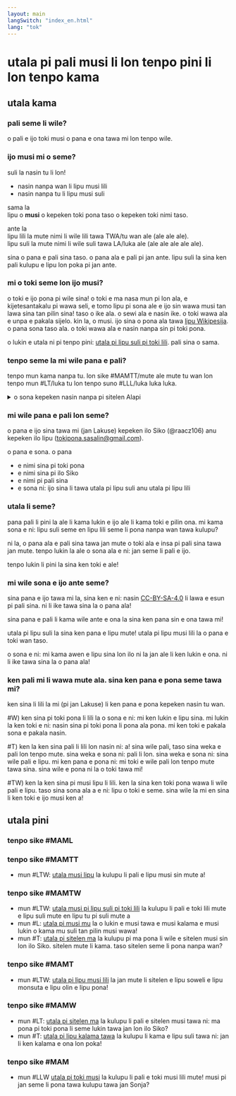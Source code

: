 ```yaml
---
layout: main
langSwitch: "index_en.html"
lang: "tok"
---
```


# utala pi pali musi li lon tenpo pini li lon tenpo kama

## utala kama

### pali seme li wile?

o pali e ijo toki musi o pana e ona tawa mi lon tenpo wile.

### ijo musi mi o seme?

suli la nasin tu li lon!
- nasin nanpa wan li lipu musi lili
- nasin nanpa tu li lipu musi suli

sama la <br>
lipu o **musi** o kepeken toki pona taso o kepeken toki nimi taso. 

ante la <br>
lipu lili la mute nimi li wile lili tawa TWA/tu wan ale (ale ale ale). <br>
lipu suli la mute nimi li wile suli tawa LA/luka ale (ale ale ale ale ale). 

sina o pana e pali sina taso. o pana ala e pali pi jan ante.
lipu suli la sina ken pali kulupu e lipu lon poka pi jan ante. 

### mi o toki seme lon ijo musi?

o toki e ijo pona pi wile sina!
o toki e ma nasa mun pi lon ala, e kijetesantakalu pi wawa seli, e tomo lipu pi sona ale e ijo sin wawa musi tan lawa sina tan pilin sina!
taso o ike ala. o sewi ala e nasin ike. o toki wawa ala e unpa e pakala sijelo.
kin la, o musi. ijo sina o pona ala tawa [lipu Wikipesija](https://wikipesija.org/wiki/lipu_open). o pana sona taso ala. o toki wawa ala e nasin nanpa sin pi toki pona. 

o lukin e utala ni pi tenpo pini: [utala pi lipu suli pi toki lili](../toki-en-lipu/). pali sina o sama. 

### tenpo seme la mi wile pana e pali?

tenpo mun kama nanpa tu.
lon sike #MAMTT/mute ale mute tu wan lon tenpo mun #LT/luka tu lon tenpo suno #LLL/luka luka luka.
  <details><summary>o sona kepeken nasin nanpa pi sitelen Alapi</summary>2024-07-15 </details>

### mi wile pana e pali lon seme?

o pana e ijo sina tawa mi (jan Lakuse) kepeken ilo Siko (@raacz106) anu kepeken ilo lipu (tokipona.sasalin@gmail.com).

o pana e sona. o pana 
- e nimi sina pi toki pona
- e nimi sina pi ilo Siko
- e nimi pi pali sina
- e sona ni: ijo sina li tawa utala pi lipu suli anu utala pi lipu lili

### utala li seme?

pana pali li pini la ale li kama lukin e ijo ale li kama toki e pilin ona. mi kama sona e ni: lipu suli seme en lipu lili seme li pona nanpa wan tawa kulupu?

ni la, o pana ala e pali sina tawa jan mute o toki ala e insa pi pali sina tawa jan mute. tenpo lukin la ale o sona ala e ni: jan seme li pali e ijo.

tenpo lukin li pini la sina ken toki e ale!


### mi wile sona e ijo ante seme?

sina pana e ijo tawa mi la, sina ken e ni: nasin [CC-BY-SA-4.0](https://creativecommons.org/licenses/by-sa/4.0/) li lawa e esun pi pali sina. ni li ike tawa sina la o pana ala!

sina pana e pali li kama wile ante e ona la sina ken pana sin e ona tawa mi!

utala pi lipu suli la sina ken pana e lipu mute! utala pi lipu musi lili la o pana e toki wan taso. 

o sona e ni: mi kama awen e lipu sina lon ilo ni la jan ale li ken lukin e ona. ni li ike tawa sina la o pana ala!

### ken pali mi li wawa mute ala. sina ken pana e pona seme tawa mi?

ken sina li lili la mi (pi jan Lakuse) li ken pana e pona kepeken nasin tu wan.

#W) ken sina pi toki pona li lili la o sona e ni: mi ken lukin e lipu sina. mi lukin la ken toki e ni: nasin sina pi toki pona li pona ala pona. mi ken toki e pakala sona e pakala nasin.

#T) ken la ken sina pali li lili lon nasin ni: a! sina wile pali, taso sina weka e pali lon tenpo mute. sina weka e sona ni: pali li lon. sina weka e sona ni: sina wile pali e lipu. mi ken pana e pona ni: mi toki e wile pali lon tenpo mute tawa sina. sina wile e pona ni la o toki tawa mi!

#TW) ken la ken sina pi musi lipu li lili. ken la sina ken toki pona wawa li wile pali e lipu. taso sina sona ala a e ni: lipu o toki e seme. sina wile la mi en sina li ken toki e ijo musi ken a!

## utala pini

### tenpo sike #MAML

### tenpo sike #MAMTT

- mun #LTW: [utala musi lipu](/mamtt/lipu-musi/) la kulupu li pali e lipu musi sin mute a!


### tenpo sike #MAMTW

- mun #LTW: [utala musi pi lipu suli pi toki lili](/toki-en-lipu/index.md) la kulupu li pali e toki lili mute e lipu suli mute en lipu tu pi suli mute a
- mun #L: [utala pi musi mu](musi-mu/) la o lukin e musi tawa e musi kalama e musi lukin o kama mu suli tan pilin musi wawa!
- mun #T: [utala pi sitelen ma](sitelen-ma-nanpa-tu/) la kulupu pi ma pona li wile e sitelen musi sin lon ilo Siko. sitelen mute li kama. taso sitelen seme li pona nanpa wan?

### tenpo sike #MAMT

- mun #LTW: [utala pi lipu musi lili](lipu-lili/) la jan mute li sitelen e lipu soweli e lipu monsuta e lipu olin e lipu pona!

### tenpo sike #MAMW

- mun #LT: [utala pi sitelen ma](sitelen-ma/) la kulupu li pali e sitelen musi tawa ni: ma pona pi toki pona li seme lukin tawa jan lon ilo Siko?
- mun #T: [utala pi lipu kalama tawa](lipu-kalama-tawa/) la kulupu li kama e lipu suli tawa ni: jan li ken kalama e ona lon poka!


### tenpo sike #MAM

- mun #LLW [utala pi toki musi](toki-musi-lili/) la kulupu li pali e toki musi lili mute! musi pi jan seme li pona tawa kulupu tawa jan Sonja?









